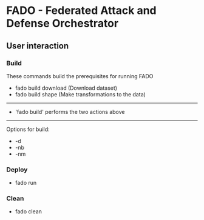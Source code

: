 # FADO - Federated Attack and Defense Orchestrator

## User interaction


### Build

These commands build the prerequisites for running FADO

- fado build download (Download dataset)
- fado build shape (Make transformations to the data)
---
- 'fado build' performs the two actions above
---

Options for build:

- -d <dataset>
- -nb <number of benign clients>
- -nm <number of malign clients>

### Deploy

- fado run

### Clean

- fado clean
